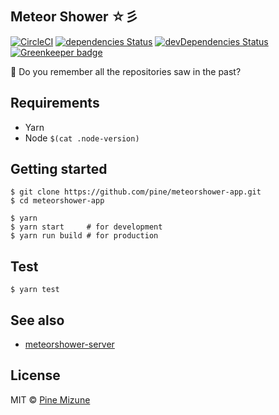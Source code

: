 ## Meteor Shower ☆彡
[![CircleCI](https://circleci.com/gh/pine/meteorshower-app/tree/master.svg?style=shield)](https://circleci.com/gh/pine/meteorshower-app/tree/master)
[![dependencies Status](https://david-dm.org/pine/meteorshower-app/status.svg)](https://david-dm.org/pine/meteorshower-app)
[![devDependencies Status](https://david-dm.org/pine/meteorshower-app/dev-status.svg)](https://david-dm.org/pine/meteorshower-app?type=dev)
[![Greenkeeper badge](https://badges.greenkeeper.io/pine/meteorshower-app.svg)](https://greenkeeper.io/)

:star2: Do you remember all the repositories saw in the past?

## Requirements

- Yarn
- Node `$(cat .node-version)`

## Getting started

```
$ git clone https://github.com/pine/meteorshower-app.git
$ cd meteorshower-app

$ yarn
$ yarn start     # for development
$ yarn run build # for production
```

## Test

```
$ yarn test
```

## See also

- [meteorshower-server](https://github.com/pine/meteorshower-server)

## License
MIT &copy; [Pine Mizune](https://profile.pine.moe)
